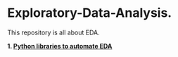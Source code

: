 # Exploratory-Data-Analysis.
This repository is all about EDA.

**1. [Python libraries to automate EDA](https://www.analyticsvidhya.com/blog/2021/04/top-python-libraries-to-automate-exploratory-data-analysis-in-2021/)**
